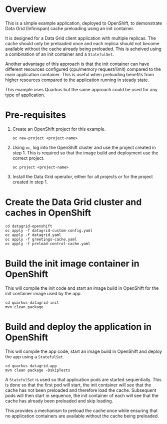 # Overview
This is a simple example application, deployed to OpenShift, to demonstrate Data Grid (Infinispan) cache preloading using an init container.

It is designed for a Data Grid client application with multiple replicas. The cache should only be preloaded once and each replica should not become available without the cache already being preloaded. This is acheived using a combination of an init container and a `StatefulSet`.

Another advantage of this approach is that the init container can have different resources configured (cpu/memory request/limit) compared to the main application container. This is useful when preloading benefits from higher resources compared to the application running in steady state.

This example uses Quarkus but the same approach could be used for any type of application.

# Pre-requisites
1. Create an OpenShift project for this example.
    ```
    oc new-project <project-name>
    ```
1. Using `oc`, log into the OpenShift cluster and use the project created in step 1. This is required so that the image build and deployment use the correct project.
    ```
    oc project <project-name>
    ```
1. Install the Data Grid operator, either for all projects or for the project created in step 1.
 
# Create the Data Grid cluster and caches in OpenShift
```
cd datagrid-openshift
oc apply -f datagrid-custom-config.yaml
oc apply -f datagrid.yaml
oc apply -f greetings-cache.yaml
oc apply -f preload-control-cache.yaml
```

# Build the init image container in OpenShift
This will compile the init code and start an image build in OpenShift for the init container image used by the app.
```
cd quarkus-datagrid-init
mvn clean package
```

# Build and deploy the application in OpenShift
This will compile the app code, start an image build in OpenShift and deploy the app using a `StatefulSet`.
```
cd quarkus-datagrid-app
mvn clean package -DskipTests
```
A `StatefulSet` is used so that application pods are started sequentially. This is done so that the first pod will start, the init container will see that the cache has not been preloaded and therefore load the cache. Subsequent pods will then start in sequence, the init container of each will see that the cache has already been preloaded and skip loading.

This provides a mechanism to preload the cache once while ensuring that no application containers are available without the cache being preloaded.